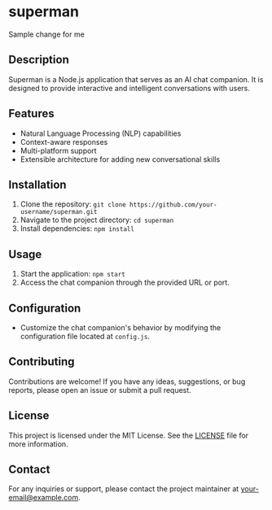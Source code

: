 # superman
Sample change for me

## Description
Superman is a Node.js application that serves as an AI chat companion. It is designed to provide interactive and intelligent conversations with users.

## Features
- Natural Language Processing (NLP) capabilities
- Context-aware responses
- Multi-platform support
- Extensible architecture for adding new conversational skills

## Installation
1. Clone the repository: `git clone https://github.com/your-username/superman.git`
2. Navigate to the project directory: `cd superman`
3. Install dependencies: `npm install`

## Usage
1. Start the application: `npm start`
2. Access the chat companion through the provided URL or port.

## Configuration
- Customize the chat companion's behavior by modifying the configuration file located at `config.js`.

## Contributing
Contributions are welcome! If you have any ideas, suggestions, or bug reports, please open an issue or submit a pull request.

## License
This project is licensed under the MIT License. See the [LICENSE](LICENSE) file for more information.

## Contact
For any inquiries or support, please contact the project maintainer at your-email@example.com.
